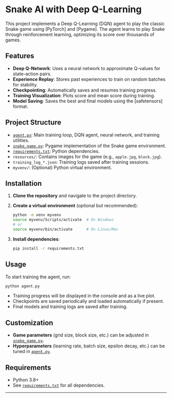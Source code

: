 # Snake AI with Deep Q-Learning

This project implements a Deep Q-Learning (DQN) agent to play the classic Snake game using [PyTorch] and [Pygame]. The agent learns to play Snake through reinforcement learning, optimizing its score over thousands of games.

## Features

- **Deep Q-Network**: Uses a neural network to approximate Q-values for state-action pairs.
- **Experience Replay**: Stores past experiences to train on random batches for stability.
- **Checkpointing**: Automatically saves and resumes training progress.
- **Training Visualization**: Plots score and mean score during training.
- **Model Saving**: Saves the best and final models using the [safetensors] format.

## Project Structure

- [`agent.py`](agent.py): Main training loop, DQN agent, neural network, and training utilities.
- [`snake_game.py`](snake_game.py): Pygame implementation of the Snake game environment.
- [`requirements.txt`](requirements.txt): Python dependencies.
- `resources/`: Contains images for the game (e.g., `apple.jpg`, `block.jpg`).
- `training_log_*.json`: Training logs saved after training sessions.
- `myvenv/`: (Optional) Python virtual environment.

## Installation

1. **Clone the repository** and navigate to the project directory.

2. **Create a virtual environment** (optional but recommended):

    ```sh
    python -m venv myvenv
    source myvenv/Scripts/activate  # On Windows
    # or
    source myvenv/bin/activate      # On Linux/Mac
    ```

3. **Install dependencies**:

    ```sh
    pip install -r requirements.txt
    ```

## Usage

To start training the agent, run:

```sh
python agent.py
```

- Training progress will be displayed in the console and as a live plot.
- Checkpoints are saved periodically and loaded automatically if present.
- Final models and training logs are saved after training.

## Customization

- **Game parameters** (grid size, block size, etc.) can be adjusted in [`snake_game.py`](snake_game.py).
- **Hyperparameters** (learning rate, batch size, epsilon decay, etc.) can be tuned in [`agent.py`](agent.py).

## Requirements

- Python 3.8+
- See [`requirements.txt`](requirements.txt) for all dependencies.

---
